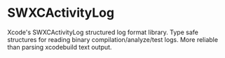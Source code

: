 # SWXCActivityLog
Xcode's SWXCActivityLog structured log format library. Type safe structures for reading binary compilation/analyze/test logs. More reliable than parsing xcodebuild text output.
